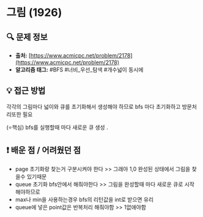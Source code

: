 # 그림 (1926)

## 🔍 문제 정보

- **출처:** [https://www.acmicpc.net/problem/2178](https://www.acmicpc.net/problem/2178)
- **알고리즘 태그:** #BFS #너비_우선_탐색 #개수넓이 동시에

## 💡 접근 방법
각각의 그림마다 넓이와 큐를 초기화해서 생성해야 하므로 bfs 마다 초기화하고  방문처리또한 필요

(⭐핵심) bfs를 실행할때 마다 새로운 큐 생성
.

## ❗️ 배운 점 / 어려웠던 점
- page 초기화랑 찾는거 구분시켜야 한다 >> 그래야 1,0 완성된 상태에서 그림을 찾을수 있기때문
- queue 초기화 bfs안에서 해줘야한다 >> 그림을 완성할때 마다 새로운 큐로 시작해야하므로
- max나 min을 사용하는경우 bfs의 리턴값을 int로 받으면 유리
- queue에 넣은 point값은 반복처리 해줘야함 >> 1없애야함